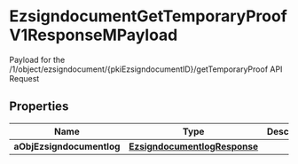 

# EzsigndocumentGetTemporaryProofV1ResponseMPayload

Payload for the /1/object/ezsigndocument/{pkiEzsigndocumentID}/getTemporaryProof API Request

## Properties

Name | Type | Description | Notes
------------ | ------------- | ------------- | -------------
**aObjEzsigndocumentlog** | [**EzsigndocumentlogResponse**](EzsigndocumentlogResponse.md) |  | 



